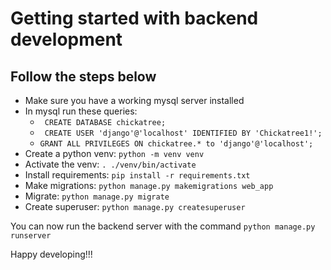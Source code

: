 # Getting started with backend development

## Follow the steps below

- Make sure you have a working mysql server installed
- In mysql run these queries:
  - ``` CREATE DATABASE chickatree;```
  - ``` CREATE USER 'django'@'localhost' IDENTIFIED BY 'Chickatree1!';```
  - ```GRANT ALL PRIVILEGES ON chickatree.* to 'django'@'localhost';```
- Create a python venv: ```python -m venv venv```
- Activate the venv: ```. ./venv/bin/activate```
- Install requirements: ```pip install -r requirements.txt```
- Make migrations: ```python manage.py makemigrations web_app```
- Migrate: ```python manage.py migrate```
- Create superuser: ```python manage.py createsuperuser```

You can now run the backend server with the command ```python manage.py runserver```

Happy developing!!!
  